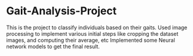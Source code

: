 # Gait-Analysis-Project
This is the project to classify individuals based on their gaits.
Used image processing to implement various initial steps like cropping the dataset images, and computing their average, etc
Implemented some Neural network models to get the final result.
